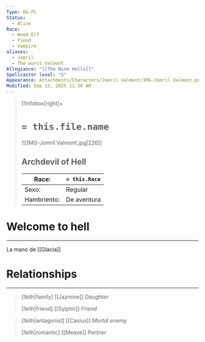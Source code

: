 ```yaml
---
Type: OG-PC
Status:
  - Alive
Race:
  - Wood Elf
  - Fiend
  - Vampire
aliases:
  - Jamril
  - The worst Valmont
Allegiance: "[[The Nine Hells]]"
Spellcaster level: "5"
Appearance: Attachments/Characters/Jamril Valmont/IMG-Jamril Valmont.png
Modified: Sep 15, 2025 11:30 AM
---
```

> [!Infobox|right]+
> # `= this.file.name`
> ![[IMG-Jomril Valmont.jpg|226]]
> ## Archdevil of Hell
> | Race: |  `= this.Race` |
> | ---- | ---- |
> | Sexo: | Regular |
> | Hambriento: | De aventura |
# Welcome to hell
---



La mano de [[Glacia]]


# Relationships
---
> [!kith|family] [[Jazmine]] _Daughter_

> [!kith|friend] [[Sylphir]] _Friend_

> [!kith|antagonist] [[Casius]] _Mortal enemy_

>[!kith|romantic] [[Meave]] _Partner_

